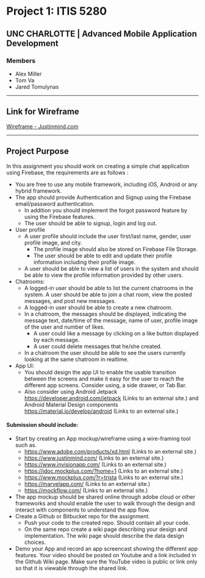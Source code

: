 # Project 1: ITIS 5280
## UNC CHARLOTTE | Advanced Mobile Application Development

### Members
- Alex Miller
- Tom Va
- Jared Tomulynas

---
## Link for Wireframe
[Wireframe - Justinmind.com](https://www.justinmind.com/usernote/tests/72514794/72516392/72516394/index.html)

---
## Project Purpose

In this assignment you should work on creating a simple chat application using Firebase, the requirements are as follows :

- You are free to use any mobile framework, including iOS, Android or any hybrid framework.
- The app should provide Authentication and Signup using the Firebase email/password authentication.
   - In addition you should implement the forgot password feature by using the Firebase features.
   - The user should be able to signup, login and log out.
- User profile
   - A user profile should include the user first/last name, gender, user profile image, and city.
      - The profile image should also be stored on Firebase File Storage.
      - The user should be able to edit and update their profile information including their profile image.
   - A user should be able to view a list of users in the system and should be able to view the profile information provided by other users.
- Chatrooms:
   - A logged-in user should be able to list the current chatrooms in the system. A user should be able to join a chat room, view the posted messages, and post new messages.
   - A logged-in user should be able to create a new chatroom.
   - In a chatroom, the messages should be displayed, indicating the message text, date/time of the message, name of user, profile image of the user and number of likes.
      - A user could like a message by clicking on a like button displayed by each message.
      - A user could delete messages that he/she created.
   - In a chatroom the user should be able to see the users currently looking at the same chatroom in realtime.
- App UI:
   - You should design the app UI to enable the usable transition between the screens and make it easy for the user to reach the different app screens. Consider using, a side drawer, or Tab Bar.
   - Also consider using Android Jetpack https://developer.android.com/jetpack (Links to an external site.) and Android Material Design components https://material.io/develop/android (Links to an external site.)

#### Submission should include:
- Start by creating an App mockup/wireframe using a wire-framing tool such as.
   - https://www.adobe.com/products/xd.html (Links to an external site.)
   - https://www.justinmind.com/ (Links to an external site.)
   - https://www.invisionapp.com/ (Links to an external site.)
   - https://idoc.mockplus.com/?home=1 (Links to an external site.)
   - https://www.mockplus.com/?r=trista (Links to an external site.)
   - https://marvelapp.com/ (Links to an external site.)
   - https://mockflow.com/ (Links to an external site.)
- The app mockup should be shared online through adobe cloud or other frameworks and should enable the user to walk through the design and interact with components to understand the app flow.
- Create a Github or Bitbucket repo for the assignment.
   - Push your code to the created repo. Should contain all your code.
   - On the same repo create a wiki page describing your design and implementation. The wiki page should describe the data design choices.
- Demo your App and record an app screencast showing the different app features. Your video should be posted on Youtube and a link included in the Github Wiki page. Make sure the YouTube video is public or link only so that it is viewable through the shared link.